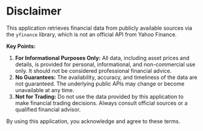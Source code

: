 # Disclaimer

This application retrieves financial data from publicly available sources via the `yfinance` library, which is not an official API from Yahoo Finance.

**Key Points:**

1.  **For Informational Purposes Only:** All data, including asset prices and details, is provided for personal, informational, and non-commercial use only. It should not be considered professional financial advice.
2.  **No Guarantees:** The availability, accuracy, and timeliness of the data are not guaranteed. The underlying public APIs may change or become unavailable at any time.
3.  **Not for Trading:** Do not use the data provided by this application to make financial trading decisions. Always consult official sources or a qualified financial advisor.

By using this application, you acknowledge and agree to these terms.